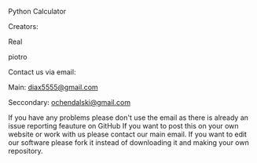 Python Calculator


Creators:


Real


piotro


Contact us via email:


Main: diax5555@gmail.com


Seccondary: ochendalski@gmail.com


If you have any problems please don't use the email as there is already an issue reporting feauture on GitHub
If you want to post this on your own website or work with us please contact our main email.
If you want to edit our software please fork it instead of downloading it and making your own repository.
